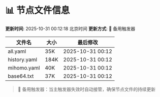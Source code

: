 # 📊 节点文件信息

**更新时间**: 2025-10-31 00:12:18 北京时间
**更新方式**: 🔄 备用触发器

| 文件名 | 大小 | 最后修改 |
|--------|------|----------|
| all.yaml | 35K | 2025-10-31 00:12 |
| history.yaml | 184K | 2025-10-31 00:12 |
| mihomo.yaml | 40K | 2025-10-31 00:12 |
| base64.txt | 37K | 2025-10-31 00:12 |

> 🔄 备用触发器：当主触发器失效时自动接管，确保节点文件的持续更新
